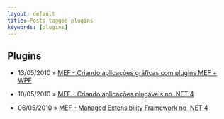```yaml
---
layout: default
title: Posts tagged plugins
keywords: [plugins]
---
```

<h2 class="category">Plugins</h2>
<ul class="posts">
<li>
<p>
<span class="date">13/05/2010</span> &raquo;
<a href="/blog/mef-criando-aplicacoes-graficas-com-plugins-mef-wpf">MEF - Criando aplicações gráficas com plugins MEF + WPF</a>
</p>
</li>
<li>
<p>
<span class="date">10/05/2010</span> &raquo;
<a href="/blog/mef-criando-aplicacoes-plugaveis-no-net-4">MEF - Criando aplicações plugáveis no .NET 4</a>
</p>
</li>
<li>
<p>
<span class="date">06/05/2010</span> &raquo;
<a href="/blog/mef-managed-extensibility-framework-no-net-4">MEF - Managed Extensibility Framework no .NET 4</a>
</p>
</li>
</ul>
